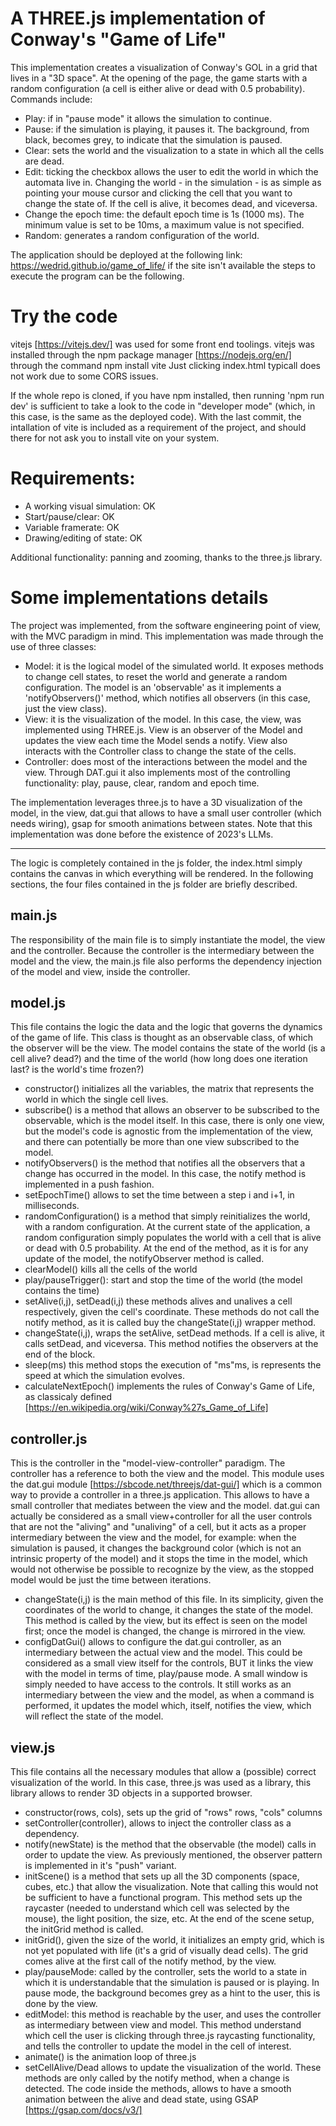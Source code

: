 # A THREE.js implementation of Conway's "Game of Life"
This implementation creates a visualization of Conway's GOL in a grid that lives in a "3D space". 
At the opening of the page, the game starts with a random configuration (a cell is either alive or dead with 0.5 probability).
Commands include: 
- Play: if in "pause mode" it allows the simulation to continue.
- Pause: if the simulation is playing, it pauses it. The background, from black, becomes grey, to indicate that the simulation is paused.
- Clear: sets the world and the visualization to a state in which all the cells are dead.
- Edit: ticking the checkbox allows the user to edit the world in which the automata live in. Changing the world - in the simulation - is as simple as pointing your mouse cursor and clicking the cell that you want to change the state of. If the cell is alive, it becomes dead, and viceversa.
- Change the epoch time: the default epoch time is 1s (1000 ms). The minimum value is set to be 10ms, a maximum value is not specified. 
- Random: generates a random configuration of the world. 

The application should be deployed at the following link: https://wedrid.github.io/game_of_life/ if the site isn't available the steps to execute the program can be the following.

# Try the code
vitejs [https://vitejs.dev/] was used for some front end toolings. 
vitejs was installed through the npm package manager [https://nodejs.org/en/] through the command npm install vite
Just clicking index.html typicall does not work due to some CORS issues. 

If the whole repo is cloned, if you have npm installed, then running 'npm run dev' is sufficient to take a look to the code in "developer mode" (which, in this case, is the same as the deployed code).
With the last commit, the intallation of vite is included as a requirement of the project, and should there for not ask you to install vite on your system. 


# Requirements: 
- A working visual simulation: OK
- Start/pause/clear: OK
- Variable framerate: OK
- Drawing/editing of state: OK

Additional functionality: panning and zooming, thanks to the three.js library.

# Some implementations details
The project was implemented, from the software engineering point of view, with the MVC paradigm in mind. 
This implementation was made through the use of three classes: 
- Model: it is the logical model of the simulated world. It exposes methods to change cell states, to reset the world and generate a random configuration. The model is an 'observable' as it implements a 'notifyObservers()' method, which notifies all observers (in this case, just the view class). 
- View: it is the visualization of the model. In this case, the view, was implemented using THREE.js. View is an observer of the Model and updates the view each time the Model sends a notify. View also interacts with the Controller class to change the state of the cells. 
- Controller: does most of the interactions between the model and the view. Through DAT.gui it also implements most of the controlling functionality: play, pause, clear, random and epoch time.

The implementation leverages three.js to have a 3D visualization of the model, in the view, dat.gui that allows to have a small user controller (which needs wiring), gsap for smooth animations between states. 
Note that this implementation was done before the existence of 2023's LLMs. 

--------- 
The logic is completely contained in the js folder, the index.html simply contains the canvas in which everything will be rendered. 
In the following sections, the four files contained in the js folder are briefly described.
## main.js
The responsibility of the main file is to simply instantiate the model, the view and the controller. Because the controller is the intermediary between the model and the view, the main.js file also performs the dependency injection of the model and view, inside the controller.

## model.js
This file contains the logic the data and the logic that governs the dynamics of the game of life. This class is thought as an observable class, of which the observer will be the view.
The model contains the state of the world (is a cell alive? dead?) and the time of the world (how long does one iteration last? is the world's time frozen?)
- constructor() initializes all the variables, the matrix that represents the world in which the single cell lives.
- subscribe() is a method that allows an observer to be subscribed to the observable, which is the model itself. In this case, there is only one view, but the model's code is  agnostic from the implementation of the view, and there can potentially be more than one view subscribed to the model.
- notifyObservers() is the method that notifies all the observers that a change has occurred in the model. In this case, the notify method is implemented in a push fashion. 
- setEpochTime() allows to set the time between a step i and i+1, in milliseconds.
- randomConfiguration() is a method that simply reinitializes the world, with a random configuration. At the current state of the application, a random configuration simply populates the world with a cell that is alive or dead with 0.5 probability. At the end of the method, as it is for any update of the model, the notifyObserver method is called.
- clearModel() kills all the cells of the world
- play/pauseTrigger(): start and stop the time of the world (the model contains the time)
- setAlive(i,j), setDead(i,j) these methods alives and unalives a cell respectively, given the cell's coordinate. These methods do not call the notify method, as it is called buy the changeState(i,j) wrapper method.
- changeState(i,j), wraps the setAlive, setDead methods. If a cell is alive, it calls setDead, and viceversa. This method notifies the observers at the end of the block.
- sleep(ms) this method stops the execution of "ms"ms, is represents the speed at which the simulation evolves.
- calculateNextEpoch() implements the rules of Conway's Game of Life, as classicaly defined [https://en.wikipedia.org/wiki/Conway%27s_Game_of_Life]

## controller.js
This is the controller in the "model-view-controller" paradigm. 
The controller has a reference to both the view and the model. 
This module uses the dat.gui module [https://sbcode.net/threejs/dat-gui/] which is a common way to provide a controller in a three.js application. This allows to have a small controller that mediates between the view and the model. dat.gui can actually be considered as a small view+controller for all the user controls that are not the "aliving" and "unaliving" of a cell, but it acts as a proper intermediary between the view and the model, for example: when the simulation is paused, it changes the background color (which is not an intrinsic property of the model) and it stops the time in the model, which would not otherwise be possible to recognize by the view, as the stopped model would be just the time between iterations.
- changeState(i,j) is the main method of this file. In its simplicity, given the coordinates of the world to change, it changes the state of the model. This method is called by the view, but its effect is seen on the model first; once the model is changed, the change is mirrored in the view. 
- configDatGui() allows to configure the dat.gui controller, as an intermediary between the actual view and the model. This could be considered as a small view itself for the controls, BUT it links the view with the model in terms of time, play/pause mode. A small window is simply needed to have access to the controls. It still works as an intermediary between the view and the model, as when a command is performed, it updates the model which, itself, notifies the view, which will reflect the state of the model.


## view.js
This file contains all the necessary modules that allow a (possible) correct visualization of the world. 
In this case, three.js was used as a library, this library allows to render 3D objects in a supported browser. 
- constructor(rows, cols), sets up the grid of "rows" rows, "cols" columns
- setController(controller), allows to inject the controller class as a dependency.
- notify(newState) is the method that the observable (the model) calls in order to update the view. As previously mentioned, the observer pattern is implemented in it's "push" variant.
- initScene() is a method that sets up all the 3D components (space, cubes, etc.) that allow the visualization. Note that calling this would not be sufficient to have a functional program. This method sets up the raycaster (needed to understand which cell was selected by the mouse), the light position, the size, etc.
At the end of the scene setup, the initGrid method is called.
-  initGrid(), given the size of the world, it initializes an empty grid, which is not yet populated with life (it's a grid of visually dead cells). The grid comes alive at the first call of the notify method, by the view.
-  play/pauseMode: called by the controller, sets the world to a state in which it is understandable that the simulation is paused or is playing. In pause mode, the background becomes grey as a hint to the user, this is done by the view. 
- editModel: this method is reachable by the user, and uses the controller as intermediary between view and model. This method understand which cell the user is clicking through three.js raycasting functionality, and tells the controller to update the model in the cell of interest.
- animate() is the animation loop of three.js
- setCellAlive/Dead allows to update the visualization of the world. These methods are only called by the notify method, when a change is detected. The code inside the methods, allows to have a smooth animation between the alive and dead state, using GSAP [https://gsap.com/docs/v3/]

